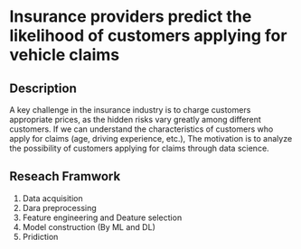# Insurance providers predict the likelihood of customers applying for vehicle claims
## Description
A key challenge in the insurance industry is to charge customers appropriate prices, as the hidden risks vary greatly among different customers. If we can understand the characteristics of customers who apply for claims (age, driving experience, etc.), The motivation is to analyze the possibility of customers applying for claims through data science.

## Reseach Framwork
1. Data acquisition
2. Dara preprocessing
3. Feature engineering and Deature selection
4. Model construction (By ML and DL)
5. Pridiction

